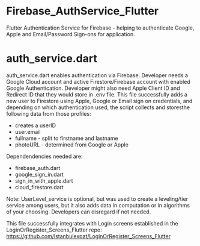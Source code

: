 # Firebase_AuthService_Flutter
Flutter Authentication Service for Firebase - helping to authenticate Google, Apple and Email/Password Sign-ons for application.

# auth_service.dart
auth_service.dart enables authentication via Firebase. Developer needs a Google Cloud account and active Firestore/Firebase account with enabled Google Authentication. Developer might also need Apple Client ID and Redirect ID that they would store in .env file.  This file successfully adds a new user to Firestore using Apple, Google or Email sign on credentials, and depending on which authentication used, the script collects and storesthe following data from those profiles:
* creates a userID
* user.email
* fullname - split to firstname and lastname
* photoURL - determined from Google or Apple


Dependendencies needed are:
* firebase_auth.dart
* google_sign_in.dart
* sign_in_with_apple.dart
* cloud_firestore.dart

Note: UserLevel_service is optional, but was used to create a leveling/tier service among users, but it also adds data in computation or in algorithms of your choosing. Developers can disregard if not needed.

This file successfully integrates with Login screens established in the LoginOrRegister_Screens_Flutter repo: https://github.com/Istanbulexpat/LoginOrRegister_Screens_Flutter
